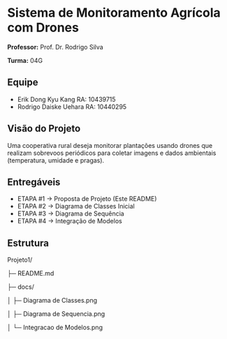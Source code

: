 # Sistema de Monitoramento Agrícola com Drones

**Professor:** Prof. Dr. Rodrigo Silva

**Turma:** 04G

## Equipe
- Erik Dong Kyu Kang RA: 10439715
- Rodrigo Daiske Uehara RA: 10440295

## Visão do Projeto
Uma cooperativa rural deseja monitorar plantações usando drones que realizam sobrevoos periódicos para coletar imagens e dados ambientais (temperatura, umidade e pragas).

## Entregáveis
- ETAPA #1 -> Proposta de Projeto (Este README)
- ETAPA #2 -> Diagrama de Classes Inicial
- ETAPA #3 -> Diagrama de Sequência
- ETAPA #4 -> Integração de Modelos

## Estrutura
Projeto1/

├─ README.md

├─ docs/

│ ├─ Diagrama de Classes.png

│ ├─ Diagrama de Sequencia.png

│ └─ Integracao de Modelos.png
